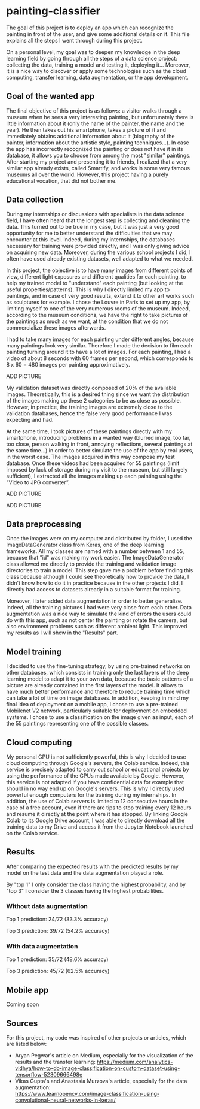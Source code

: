 # painting-classifier

The goal of this project is to deploy an app which can recognize the painting in front of the user, and give some additional details on it. This file explains all the steps I went through during this project.

On a personal level, my goal was to deepen my knowledge in the deep learning field by going through all the steps of a data science project: collecting the data, training a model and testing it, deploying it... Moreover, it is a nice way to discover or apply some technologies such as the cloud computing, transfer learning, data augmentation, or the app development.

## Goal of the wanted app

The final objective of this project is as follows: a visitor walks through a museum when he sees a very interesting painting, but unfortunately there is little information about it (only the name of the painter, the name and the year). He then takes out his smartphone, takes a picture of it and immediately obtains additional information about it (biography of the painter, information about the artistic style, painting techniques...). In case the app has incorrectly recognized the painting or does not have it in its database, it allows you to choose from among the most "similar" paintings. After starting my project and presenting it to friends, I realized that a very similar app already exists, called Smartify, and works in some very famous museums all over the world. However, this project having a purely educational vocation, that did not bother me.

## Data collection

During my internships or discussions with specialists in the data science field, I have often heard that the longest step is collecting and cleaning the data. This turned out to be true in my case, but it was just a very good opportunity for me to better understand the difficulties that we may encounter at this level. Indeed, during my internships, the databases necessary for training were provided directly, and I was only giving advice on acquiring new data. Moreover, during the various school projects I did, I often have used already existing datasets, well adapted to what we needed. 

In this project, the objective is to have many images from different points of view, different light exposures and different qualities for each painting, to help my trained model to "understand" each painting (but looking at the useful properties/patterns). This is why I directly limited my app to paintings, and in case of very good results, extend it to other art works such as sculptures for example. I chose the Louvre in Paris to set up my app, by limiting myself to one of the very numerous rooms of the museum. Indeed, according to the museum conditions, we have the right to take pictures of the paintings as much as we want, at the condition that we do not commercialize these images afterwards. 

I had to take many images for each painting under different angles, because many paintings look very similar. Therefore I made the decision to film each painting turning around it to have a lot of images. For each painting, I had a video of about 8 seconds with 60 frames per second, which corresponds to 8 x 60 = 480 images per painting approximatively.

ADD PICTURE

My validation dataset was directly composed of 20% of the available images. Theoretically, this is a desired thing since we want the distribution of the images making up these 2 categories to be as close as possible. However, in practice, the training images are extremely close to the validation databases, hence the false very good performance I was expecting and had.

At the same time, I took pictures of these paintings directly with my smartphone, introducing problems in a wanted way (blurred image, too far, too close, person walking in front, annoying reflections, several paintings at the same time...) in order to better simulate the use of the app by real users, in the worst case. The images acquired in this way compose my test database. Once these videos had been acquired for 55 paintings (limit imposed by lack of storage during my visit to the museum, but still largely sufficient), I extracted all the images making up each painting using the "Video to JPG converter”.

ADD PICTURE

ADD PICTURE

## Data preprocessing

Once the images were on my computer and distributed by folder, I used the ImageDataGenerator class from Keras, one of the deep learning frameworks. All my classes are named with a number between 1 and 55, because that "id" was making my work easier. The ImageDataGenerator class allowed me directly to provide the training and validation image directories to train a model. This step gave me a problem before finding this class because although I could see theoretically how to provide the data, I didn't know how to do it in practice because in the other projects I did, I directly had access to datasets already in a suitable format for training.

Moreover, I later added data augmentation in order to better generalize. Indeed, all the training pictures I had were very close from each other. Data augmentation was a nice way to simulate the kind of errors the users could do with this app, such as not center the painting or rotate the camera, but also environment problems such as different ambient light. This improved my results as I will show in the "Results" part.

## Model training

I decided to use the fine-tuning strategy, by using pre-trained networks on other databases, which consists in training only the last layers of the deep learning model to adapt it to your own data, because the basic patterns of a picture are already contained in the first layers of the model. It allows to have much better performance and therefore to reduce training time which can take a lot of time on image databases. In addition, keeping in mind my final idea of deployment on a mobile app, I chose to use a pre-trained Mobilenet V2 network, particularly suitable for deployment on embedded systems. I chose to use a classification on the image given as input, each of the 55 paintings representing one of the possible classes.

## Cloud computing

My personal GPU is not sufficiently powerful, this is why I decided to use cloud computing through Google's servers, the Colab service. Indeed, this service is precisely adapted to carry out school or educational projects by using the performance of the GPUs made available by Google. However, this service is not adapted if you have confidential data for example that should in no way end up on Google's servers. This is why I directly used powerful enough computers for the training during my internships. In addition, the use of Colab servers is limited to 12 consecutive hours in the case of a free account, even if there are tips to stop training every 12 hours and resume it directly at the point where it has stopped. By linking Google Colab to its Google Drive account, I was able to directly download all the training data to my Drive and access it from the Jupyter Notebook launched on the Colab service.

## Results

After comparing the expected results with the predicted results by my model on the test data and the data augmentation played a role. 

By "top 1" I only consider the class having the highest probability, and by "top 3" I consider the 3 classes having the highest probabilities.

### Without data augmentation 
 
Top 1 prediction: 24/72 (33.3% accuracy)

Top 3 prediction: 39/72 (54.2% accuracy)

### With data augmentation
 
Top 1 prediction: 35/72 (48.6% accuracy)

Top 3 prediction: 45/72 (62.5% accuracy)
 
## Mobile app

Coming soon

## Sources

For this project, my code was inspired of other projects or articles, which are listed below:

* Aryan Pegwar's article on Medium, especially for the visualization of the results and the transfer learning: 
https://medium.com/analytics-vidhya/how-to-do-image-classification-on-custom-dataset-using-tensorflow-52309666498e
* Vikas Gupta's and Anastasia Murzova's article, especially for the data augmentation:  
https://www.learnopencv.com/image-classification-using-convolutional-neural-networks-in-keras/
